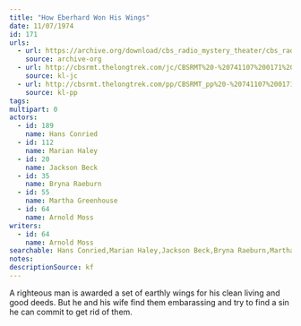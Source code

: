 ```yaml
---
title: "How Eberhard Won His Wings"
date: 11/07/1974
id: 171
urls: 
  - url: https://archive.org/download/cbs_radio_mystery_theater/cbs_radio_mystery_theater-0151-0200.zip/cbs_radio_mystery_theater-0151-0200%2Fcbsrmt_0171_how_eberhard_won_his_wings.mp3
    source: archive-org
  - url: http://cbsrmt.thelongtrek.com/jc/CBSRMT%20-%20741107%200171%20How%20Eberhard%20Won%20His%20Wings%20vbr%20kb_jc.mp3
    source: kl-jc
  - url: http://cbsrmt.thelongtrek.com/pp/CBSRMT_pp%20-%20741107%200171%20How%20Eberhard%20Won%20His%20Wings.mp3
    source: kl-pp
tags: 
multipart: 0
actors:  
  - id: 189
    name: Hans Conried  
  - id: 112
    name: Marian Haley  
  - id: 20
    name: Jackson Beck  
  - id: 35
    name: Bryna Raeburn  
  - id: 55
    name: Martha Greenhouse  
  - id: 64
    name: Arnold Moss
writers:  
  - id: 64
    name: Arnold Moss
searchable: Hans Conried,Marian Haley,Jackson Beck,Bryna Raeburn,Martha Greenhouse,Arnold Moss Arnold Moss
notes: 
descriptionSource: kf
---
```

A righteous man is awarded a set of earthly wings for his clean living and good deeds. But he and his wife find them embarassing and try to find a sin he can commit to get rid of them.